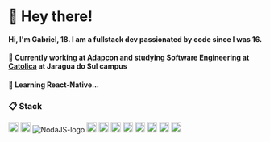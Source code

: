 # 👋 Hey there!

#### Hi, I'm Gabriel, 18. I am a fullstack dev passionated by code since I was 16.

#### 🔨 Currently working at [Adapcon](https://github.com/adapcon) and studying Software Engineering at [Catolica](https://www.catolicasc.org.br/) at Jaragua do Sul campus

#### 📖 Learning React-Native...

### 📋 Stack

<div styles="display: inline-block;">
<img src="https://img.shields.io/badge/Typescript-282C34?logo=typescript&logoColor=3178c6" alt="typescript-logo" height="20" />
<img src="https://img.shields.io/badge/Javascript-282C34?logo=javascript&logoColor=FCDC00" alt="javascript-logo" height="20" />
<img src="https://img.shields.io/badge/Node.js-282C34?logo=node.js&logoColor=339933" alt="NodaJS-logo" heigth="20"/>
<img src="https://img.shields.io/badge/Serverless-282C34?logo=serverless" alt="Serverless-logo" height="20" />
<img src="https://img.shields.io/badge/Vue.js-282C34?logo=vue.js&logoColor=4FC08D" alt="VueJS-logo" height="20" />
<img src="https://img.shields.io/badge/React.js-282C34?logo=react&logoColor=61DAFB" alt="React-JS-logo" height="20" />
<img src="https://img.shields.io/badge/Next.js-282C34?logo=next.js&logoColor=FFFFFF" alt="Next-JS-logo" height="20" />
<img src="https://img.shields.io/badge/Tailwind-282C34?logo=tailwindcss&logoColor=38BDF8" alt="Tailwind-logo" height="20" />
<img src="https://img.shields.io/badge/Sass-282C34?logo=sass&logoColor=CC6699" alt="Sass-logo" height="20" />
<img src="https://img.shields.io/badge/MySQL-282C34?logo=mysql&logoColor=FFFFFF" alt="MySQL-logo" height="20" />
<img src="https://img.shields.io/badge/MongoDB-282C34?logo=mongodb&logoColor=4CA449" alt="Mongodb-logo" height="20" />
</div>
